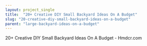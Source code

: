 ```yaml
---
layout: project_single
title:  "20+ Creative DIY Small Backyard Ideas On A Budget"
slug: "20-creative-diy-small-backyard-ideas-on-a-budget"
parent: "large-backyard-ideas-on-a-budget"
---
```

20+ Creative DIY Small Backyard Ideas On A Budget - Hmdcr.com